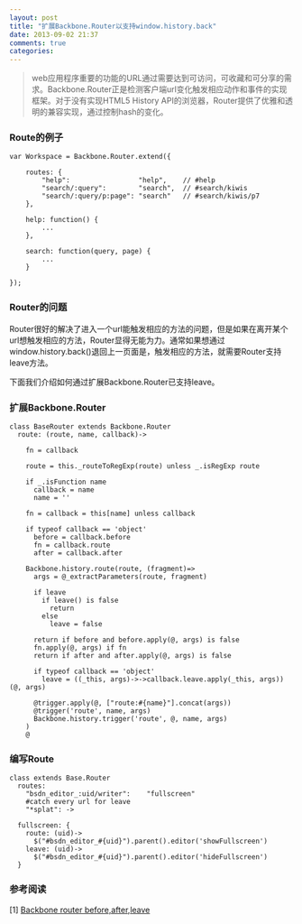 ```yaml
---
layout: post
title: "扩展Backbone.Router以支持window.history.back"
date: 2013-09-02 21:37
comments: true
categories: 
---
```

> web应用程序重要的功能的URL通过需要达到可访问，可收藏和可分享的需求。Backbone.Router正是检测客户端url变化触发相应动作和事件的实现框架。对于没有实现HTML5 History API的浏览器，Router提供了优雅和透明的兼容实现，通过控制hash的变化。


### Route的例子

	var Workspace = Backbone.Router.extend({

  		routes: {
    		"help":                 "help",    // #help
    		"search/:query":        "search",  // #search/kiwis
    		"search/:query/p:page": "search"   // #search/kiwis/p7
  		},

  		help: function() {
    		...
  		},

  		search: function(query, page) {
    		...
  		}

	});
	
<!-- more -->
	
### Router的问题

Router很好的解决了进入一个url能触发相应的方法的问题，但是如果在离开某个url想触发相应的方法，Router显得无能为力。通常如果想通过window.history.back()退回上一页面是，触发相应的方法，就需要Router支持leave方法。

下面我们介绍如何通过扩展Backbone.Router已支持leave。

### 扩展Backbone.Router

	class BaseRouter extends Backbone.Router
      route: (route, name, callback)->

        fn = callback

        route = this._routeToRegExp(route) unless _.isRegExp route

        if _.isFunction name
          callback = name
          name = ''

        fn = callback = this[name] unless callback

        if typeof callback == 'object'
          before = callback.before
          fn = callback.route
          after = callback.after

        Backbone.history.route(route, (fragment)=>
          args = @_extractParameters(route, fragment)

          if leave
            if leave() is false
              return
            else
              leave = false

          return if before and before.apply(@, args) is false
          fn.apply(@, args) if fn
          return if after and after.apply(@, args) is false

          if typeof callback == 'object'
            leave = ((_this, args)->->callback.leave.apply(_this, args))(@, args)

          @trigger.apply(@, ["route:#{name}"].concat(args))
          @trigger('route', name, args)
          Backbone.history.trigger('route', @, name, args)
        )
        @


### 编写Route

	class extends Base.Router
      routes:
    	"bsdn_editor_:uid/writer":    "fullscreen"
      	#catch every url for leave
      	"*splat": ->

      fullscreen: {
      	route: (uid)->
          $("#bsdn_editor_#{uid}").parent().editor('showFullscreen')
      	leave: (uid)->
          $("#bsdn_editor_#{uid}").parent().editor('hideFullscreen')
   	  }


### 参考阅读
[1] [Backbone router before,after,leave](https://gist.github.com/corpix/1972890)